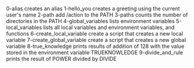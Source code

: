 0-alias creates an alias
1-hello_you creates a greeting using the current user's name
2-path add /action to the PATH
3-paths counts the number of directories in the PATH
4-global_variables lists environment variables
5-local_variables lists all local variables and environment variables, and functions
6-create_local_variable create a script that creates a new local variable
7-create_global_variable create a script that creates a new global variable
8-true_knowledge prints results of addition of 128 with the value stored in the environment variable TRUEKNOWLEDGE
9-divide_and_rule prints the result of POWER divided by DIVIDE
